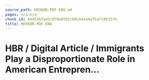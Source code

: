 ```yaml
---
source_path: H0368R-PDF-ENG.md
pages: n/a-n/a
chunk_id: 4445365ad3cd78ab592cb0c64aa4afbaf1883374
title: H0368R-PDF-ENG
---
```

# HBR / Digital Article / Immigrants Play a Disproportionate Role in American Entrepren…
